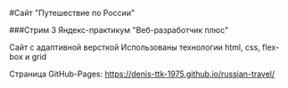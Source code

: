 #Сайт "Путешествие по России"

###Стрим 3 Яндекс-практикум "Веб-разработчик плюс"

Сайт с адаптивной версткой
Использованы технологии html, css, flex-box и grid

Страница GitHub-Pages: https://denis-ttk-1975.github.io/russian-travel/
